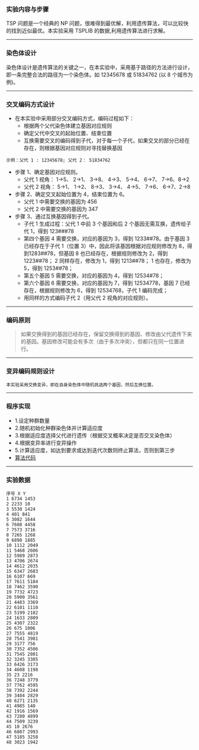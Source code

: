 
### **实验内容与步骤**

TSP 问题是一个经典的 NP 问题，很难得到最优解，利用遗传算法，可以比较快的找到近似最优。本实验采用 TSPLIB 的数据,利用遗传算法进行求解。

---------

### **染色体设计**

染色体设计是遗传算法的关键之一，在本实验中，采用基于路径的方法进行设计，即一条完整合法的路径为一个染色体。如 12345678 或 51834762 (以 8 个城市为例)。

---------

### **交叉编码方式设计**
- 在本实验中采用部分交叉编码方式，编码过程如下：
  - 根据两个父代染色体建立基因对应规则
  - 确定父代中交叉的起始位置、结束位置
  - 互换需要交叉的编码得到子代，对于每一个子代，如果交叉的部分已经在存在，则根据基因对应规则对寻找替换基因

`示例：父代 1 : 12345678; 父代 2： 51834762`
  
  - 步骤 1、确定基因对应规则。
  	- 父代 1 视角： 1->5、 2->1、 3->8、 4->3、 5->4、 6->7、 7->6、8->2
   	- 父代 2 视角： 5->1、 1->2、 8->3、 3->4、 4->5、 7->6、 6->7、2->8
  - 步骤 2、确定交叉起始位置为 4，结束位置为 6。
  	- 父代 1 中需要交换的基因为 456
  	- 父代 2 中需要交换的基因为 347
  - 步骤 3、通过互换基因得到子代。
	  - 子代 1 生成过程：父代 1 中前 3 个基因和后 2 个基因无需互换，遗传给子代 1，得到 123###78
	  - 第四个基因 4 需要交换，对应的基因为 3，得到 1233##78。由于基因 3 已经存在于子代 1（位置 3）中，因此将该基因根据对应规则修改为 8，得到1283##78，但基因 8 也已经存在，根据规则修改为 2，得到 1223##78； 2 同样存在，修改为 1，得到 1213##78； 1 也存在，修改为 5，得到 1253##78；
	  - 第五个基因 5 需要交换，对应的基因为 4，得到 12534#78；
	  - 第六个基因 6 需要交换，对应的基因为 7，得到 12534778，基因 7 已经存在，根据规则修改为 6，得到 12534768，子代 1 编码完成；
	  - 用同样的方式编码子代 2（用父代 2 视角的对应规则）。

---------

### **编码原则**

> 如果交换得到的基因已经存在，保留交换得到的基因、修改由父代遗传下来的基因。基因修改可能会有多次（由于多次冲突），但都只在同一位置进行。

---------

### **变异编码规则设计**

 `本实验采用交换变异，即在自身染色体中随机挑选两个基因，然后互换位置。`
 
 ---------
 
### **程序实现**
  - 1.设定种群数量
  - 2.随机初始化种群染色体并计算适应度
  - 3.根据适应度选择父代进行遗传（根据交叉概率决定是否交叉染色体）
  - 4.根据变异率进行变异操作
  - 5.计算适应度，如达到要求或达到迭代次数则终止算法，否则到第三步
  - [算法代码](https://github.com/rogeroyer/MyProject/tree/master/Tsp)

---------

### 实验数据

```
序号 X Y
1 6734 1453
2 2233 10
3 5530 1424
4 401 841
5 3082 1644
6 7608 4458
7 7573 3716
8 7265 1268
9 6898 1885
10 1112 2049
11 5468 2606
12 5989 2873
13 4706 2674
14 4612 2035
15 6347 2683
16 6107 669
17 7611 5184
18 7462 3590
19 7732 4723
20 5900 3561
21 4483 3369
22 6101 1110
23 5199 2182
24 1633 2809
25 4307 2322
26 675 1006
27 7555 4819
28 7541 3981
29 3177 756
30 7352 4506
31 7545 2801
32 3245 3305
33 6426 3173
34 4608 1198
35 23 2216
36 7248 3779
37 7762 4595
38 7392 2244
39 3484 2829
40 6271 2135
41 4985 140
42 1916 1569
43 7280 4899
44 7509 3239
45 10 2676
46 6807 2993
47 5185 3258
48 3023 1942
```
